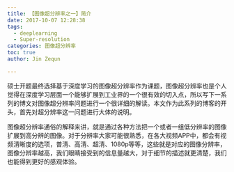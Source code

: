 ```yaml
---
title: 【图像超分辨率之一】简介
date: 2017-10-07 12:28:38
tags: 
  - deeplearning
  - Super-resolution
categories: 图像超分辨率
toc: true
author: Jin Zequn

---
```

硕士开题最终选择基于深度学习的图像超分辨率作为课题，图像超分辨率也是个人觉得在深度学习层面一个能够扩展到工业界的一个很有效的切入点，所以写下一系列的博文对图像超分辨率问题进行一个很详细的解读。本文作为此系列的博客的开头，首先对超分辨率这一问题进行大体的说明。

<!--more-->
图像超分辨率通俗的解释来讲，就是通过各种方法把一个或者一组低分辨率的图像扩展到高分辨的图像。对于分辨率大家可能很熟悉，在各大视频APP中，都会有视频清晰度的选项，普清、高清、超清、1080p等等，这些就是对应的图像分辨率，图像分辨率越高，我们眼睛接受到的信息量越大，对于细节的描述就更清楚，我们也能得到更好的感观体验。


